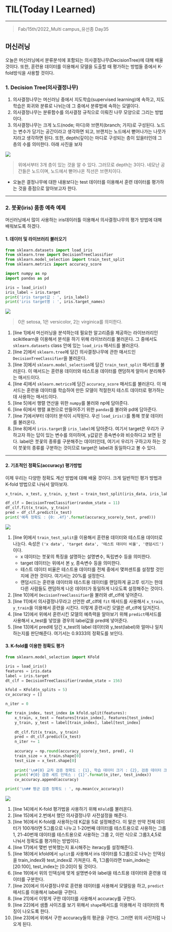 # TIL(Today I Learned)

___

> Fab/15th/2022_Multi campus_유선종 Day35

## 머신러닝
오늘은 머신러닝에서 분류분석에 포함되는 의사결정나무(DecisionTree)에 대해 배울 것이다. 또한, 훈련용 데이터를 이용해서 모델을 도출할 때 평가하는 방법들 중에서 K-fold방식을 사용할 것이다.

### 1. Decision Tree(의사결정나무)
1. 의사결정나무는 머신러닝 중에서 지도학습(supervised learning)에 속하고, 지도학습은 회귀와 분류로 나뉘는데 그 중에서 분류법에 속하는 모델이다. 
2. 의사결정나무는 분류함수를 의사결정 규칙으로 이뤄진 나무 모양으로 그리는 방법이다.
3. 의사결정나무는 크게 노드(node; 마디)와 브랜치(branch; 가지)로 구성된다. 노드는 변수가 담기는 공간이라고 생각하면 되고, 브랜치는 노드에서 뻗어나가는 나뭇가지라고 생각하면 된다. 또한, depth(깊이)는 마디로 구성되는 층이 있을터인데 그 층의 수를 의미한다. 아래 사진을 보자

<img src="https://user-images.githubusercontent.com/97590480/154072490-b6b2ca03-8014-40ca-8019-738af4ecbc29.png">

> 위에서부터 3개 층이 있는 것을 알 수 있다. 그러므로 depth는 3이다. 네모난 공간들은 노드이며, 노드에서 뻗어나온 직선은 브랜치이다.
- 오늘은 결정나무에 대한 내용보다는 test 데이터를 이용해서 훈련 데이터를 평가하는 것을 중점으로 알아보고자 한다.
___
### 2. 붓꽃(iris) 품종 예측 예제
머신러닝에서 많이 사용하는 iris데이러틀 이용해서 의사결정나무의 평가 방법에 대해 배워보도록 하겠다.

#### 1. 데이터 및 라이브러리 불러오기
```python
from sklearn.datasets import load_iris                                                                          #line 1
from sklearn.tree import DecisionTreeClassifier                                                                 #line 2
from sklearn.model_selection import train_test_split                                                            #line 3
from sklearn.metrics import accuracy_score                                                                      #line 4

import numpy as np                                                                                              #line 5
import pandas as pd                                                                                             #line 6

iris = load_iris()                                                                                              #line 7
iris_label = iris.target                                                                                        #line 8
print('iris target값 : ', iris_label)
print('iris target명 : ', iris.target_names)
```

<img src="https://user-images.githubusercontent.com/97590480/154081597-2136d73f-3158-4adc-a94f-9cc4d77f0f84.png">

> 0은 setosa, 1은 versicolor, 2는 virginica를 의미한다.

1. [line 1]에서 머신러닝을 분석하는데 필요한 알고리즘을 제공하는 라이브러리인 scikitlearn을 이용해서 분석을 하기 위해 라이브러리를 불러온다. 그 중에서도 `sklearn.datasets` class 안에 있는 `load_iris` 매서드를 불러온다.
2. [line 2]에서 `sklearn.tree`에 담긴 의사결정나무에 관한 매서드인 `DecisionTreeClassifier`을 불러온다.
3. [line 3]에서 `sklearn.model_selection`에 담긴 `train_test_split` 매서드를 불러온다. 이 매서드는 훈련용 데이터와 테스트용 데이터를 랜덤하게 알아서 분리해주는 매서드이다.
4. [line 4]에서 `sklearn.metrics`에 담긴 `accuracy_score` 매서드를 불러온다. 이 매서드는 훈련용 데이터를 학습하여 만든 모델이 적절한지 테스트 데이터로 평가하는데 사용하는 매서드이다.
5. [line 5]에서 행렬 연산을 위한 `numpy`를 불러와 np에 담아준다.
6. [line 6]에서 행렬 표현으로 만들어주기 위한 `pandas`를 불러와 pd에 담아준다.
7. [line 7]에서부터 데이터 분석이 시작된다. 우선 `load_iris()`를 통해 붓꽃 데이터를 불러온다.
8. [line 8]에서 `iris.target`을 `iris_label`에 담아준다. 여기서 target은 우리가 구하고자 하는 답이 있는 변수를 의미하며, y값같은 종속변수와 비슷하다고 보면 된다. label은 붓꽃의 종류를 구분해주는 데이터인데, 여기서 우리가 구하고자 하는 것이 붓꽃의 종류를 구분하는 것이므로 target은 label과 동일하다고 볼 수 있다.
___

#### 2. 기초적인 정확도(accuracy) 평가방법
이제 우리는 다양한 정확도 계산 방법에 대해 배울 것이다. 크게 일반적인 평가 방법과 K-fold 방법으로 나눠서 알아보자.
```python
x_train, x_test, y_train, y_test = train_test_split(iris_data, iris_label, test_size = 0.2, random_state=11)    #line 9

df_clf = DecisionTreeClassifier(random_state = 11)                                                              #line 10
df_clf.fit(x_train, y_train)                                                                                    #line 11
pred = df_clf.predict(x_test)                                                                                   #line 12
print('예측 정확도 : {0: .4f}'.format(accuracy_score(y_test, pred)))                                               #line 13
```

<img src="https://user-images.githubusercontent.com/97590480/154082535-5c169fef-6fc5-4e0d-9e91-09e3a616e34d.png">

1. [line 9]에서 `train_test_split`을 이용해서 훈련용 데이터와 테스트용 데이터로 나눈다. 속성은 `('x data', 'target data', '테스트 데이터 비율', '랜덤시드')`이다.
    - x 데이터는 붓꽃의 특징을 설명하는 설명변수, 독립변수 등을 의미한다.
    - target 데이터는 위에서 본 y, 종속변수 등을 의미한다.
    - 테스트 데이터 비율은 테스트용 데이터를 전체 중에서 몇퍼센트를 설정할 것인지에 관한 것이다. 여기서는 20%를 설정한다.
    - 랜덤시드는 훈련용 데이터와 테스트용 데이터를 랜덤하게 골고루 섞기는 한데 다른 사람들도 랜덤하게 나온 데이터가 동일하게 나오도록 설정해주는 것이다.
2. [line 10]에서 `DecisionTreeClassifier`을 불러와 df_clf에 넣어준다.
3. [line 11]에서 의사결정나무라고 선언한 df_clf에 `fit` 매서드를 사용해서 `x_train`, `y_train`을 이용해서 훈련을 시킨다. 이렇게 훈련시킨 모델은 df_clf에 담겨진다.
4. [line 12]에서 위에서 훈련시킨 모델의 예측력을 알아보기 위해 `predict`매서드를 사용해서 x_test를 넣었을 경우의 label값을 pred에 넣어준다.
5. [line 13]에서 pred에 담긴 x_test의 label 데이터와 y_test(label)와 얼마나 일치하는지를 판단해준다. 여기서는 0.9333의 정확도를 보인다.

#### 3. K-fold를 이용한 정확도 평가
```python
from sklearn.model_selection import KFold                                                                       #line 14

iris = load_iris()
features = iris.data
label = iris.target
dt_clf = DecisionTreeClassifier(random_state = 156)                                                             #line 15

kfold = KFold(n_splits = 5)                                                                                     #line 16
cv_accuracy = []

n_iter = 0                                                                                                      #line 17

for train_index, test_index in kfold.split(features):                                                           #line 18
    x_train, x_test = features[train_index], features[test_index]
    y_train, y_test = label[train_index], label[test_index]                                                     #line 19
    
    dt_clf.fit(x_train, y_train)
    pred = dt_clf.predict(x_test)
    n_iter += 1                                                                                                 #line 20
    
    accuracy = np.round(accuracy_score(y_test, pred), 4)                                                        #line 21
    train_size = x_train.shape[0]
    test_size = x_test.shape[0]                                                                                 #line 22
    
    print('\n#{0} 교차 검증 정확도 : {1}, 학습 데이터 크기 : {2}, 검증 데이터 크기 : {3}'.format(n_iter,accuracy, train_size, test_size))
    print('#{0} 검증 세트 인덱스 : {1}'.format(n_iter, test_index))
    cv_accuracy.append(accuracy)                                                                                        

print('\n## 평균 검증 정확도 : ', np.mean(cv_accuracy))                                                             #line 23
```

<img src="https://user-images.githubusercontent.com/97590480/154084646-c8b48954-4ef9-489f-82d2-48ccc91ca6c9.png">

1. [line 14]에서 K-fold 평가법을 사용하기 위해 `KFold`를 불러온다.
2. [line 15]에서 2.번에서 했던 의사결정나무 사전설정을 해준다.
3. [line 16]에서 K-fold를 사용하는데 K값을 5로 설정해준다. 이 말은 만약 전체 데이터가 100개라면 5그룹으로 나누고 1-20번째 데이터를 테스트용으로 사용하는 그룹 1, 21-40번재 데이터를 테스트용으로 사용하는 그룹 2, 이런 식으로 그룹3,4,5로 나눠서 정확도를 평가하는 방법이다.
4. [line 17]에서 몇번 반복했는지 표시해주는 iteracy를 설정해준다.
5. [line 18]에서 kfold에서 `split`를 사용해서 iris 데이터를 5그룹으로 나누는 인덱싱을 train_index와 test_index로 가져온다. 즉, 1그룹이라면 train_index는 [20:100], test_index는 [0:20]이 될 것이다.
6. [line 19]에서 위의 인덱싱에 맞게 설명변수와 label을 테스트용 데이터와 훈련용 데이터를 구분한다.
7. [line 20]에서 의사결정나무로 훈련용 데이터를 사용해서 모델링을 하고, `predict`매서드를 이용해서 label을 구한다.
8. [line 21]에서 이렇게 구한 데이터를 사용해서 accuracy를 구한다.
9. [line 22]에서 샘플 사이즈를 보기 위해서 `shape`매서드를 이용해서 각 데이터의 특징이 나오도록 한다.
10. [line 23]에서 위에서 구한 accuracy들의 평균을 구한다. 그러면 위의 사진처럼 나오게 된다.